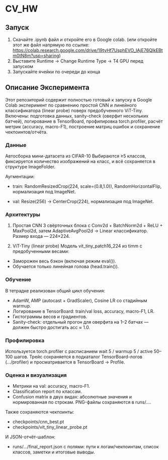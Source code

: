 # CV_HW

## Запуск

1. Скачайте .ipynb файл и откройте его в Google colab. (или откройте этот же файл напрямую по ссылке: https://colab.research.google.com/drive/19tyHf7UsphEVO_IAjE76QlkEBtm0tN8m?usp=sharing)
2. Выставите Runtime -> Change Runtime Type -> T4 GPU перед запуском
3. Запускайте ячейки по очереди до конца

## Описание Эксперимента

Этот репозиторий содержит полностью готовый к запуску в Google Colab эксперимент по сравнению простой CNN и линейного классификатора (linear probe) поверх предобученного ViT-Tiny. Включены: подготовка данных, sanity-check (оверфит нескольких батчей), логирование в TensorBoard, профилировка torch.profiler, расчёт метрик (accuracy, macro-F1), построение матриц ошибок и сохранение чекпоинтов/отчёта.

### Данные

Автосборка мини-датасета из CIFAR-10
Выбираются ≥5 классов, фиксируется количество изображений на класс, и всё сохраняется в структуре ImageFolder.

Аугментации:
- train: RandomResizedCrop(224, scale=(0.8,1.0)), RandomHorizontalFlip, нормализация под ImageNet.

- val: Resize(256) → CenterCrop(224), нормализация под ImageNet.


### Архитектуры
1. Простая CNN
  3 свёрточных блока с Conv2d + BatchNorm2d + ReLU + MaxPool2d, затем AdaptiveAvgPool2d → Linear классификатор. Размер входа — 224×224.

2. ViT-Tiny (linear probe)
  Модель vit_tiny_patch16_224 из timm с предобученными весами:
  - Заморожен весь бэкон (включая режим eval()).
  - Обучается только линейная голова (head.train()).

### Обучение

В тетрадке реализован общий цикл обучения:
- AdamW, AMP (autocast + GradScaler), Cosine LR со стадийным warmup.
- Логирование в TensorBoard: train/val loss, accuracy, macro-F1, LR.
- Гистограммы весов и градиентов.
- Sanity-check: отдельный прогон для оверфита на 1–2 батчах — должен быстро достигать acc ≈ 1.0.

### Профилировка

Используется torch.profiler с расписанием wait 5 / warmup 5 / active 50–100 шагов. Трейс сохраняется в подкаталог TensorBoard-логов (.../profiler) и просматривается в TensorBoard → Profile.

### Оценка и визуализация

- Метрики на val: accuracy, macro-F1.
- Classification report по классам.
- Confusion matrix в двух видах: абсолютные значения и нормированная по строкам. PNG-файлы сохраняются в runs/....

Также сохраняются чекпоинты:

- checkpoints/cnn_best.pt
- checkpoints/vit_tiny_linear_probe.pt

И JSON-отчёт-шаблон:
- runs/.../final_report.json с полями: пути к логам/чекпоинтам, список классов, заметки и итоговые выводы.
